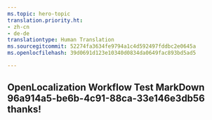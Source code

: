 ```yaml
---
ms.topic: hero-topic
translation.priority.ht:
- zh-cn
- de-de
translationtype: Human Translation
ms.sourcegitcommit: 52274fa3634fe9794a1c4d592497fddbc2e0645a
ms.openlocfilehash: 39d0691d123e10340d0834da0649fac893bd5ad5

---
```

## OpenLocalization Workflow Test MarkDown 96a914a5-be6b-4c91-88ca-33e146e3db56 thanks!



<!--HONumber=Jul16_HO3-->


